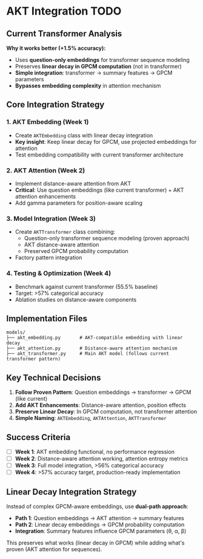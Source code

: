 # AKT Integration TODO

## Current Transformer Analysis
**Why it works better (+1.5% accuracy):**
- Uses **question-only embeddings** for transformer sequence modeling
- Preserves **linear decay in GPCM computation** (not in transformer)
- **Simple integration**: transformer → summary features → GPCM parameters
- **Bypasses embedding complexity** in attention mechanism

## Core Integration Strategy

### 1. AKT Embedding (Week 1)
- Create `AKTEmbedding` class with linear decay integration
- **Key insight**: Keep linear decay for GPCM, use projected embeddings for attention
- Test embedding compatibility with current transformer architecture

### 2. AKT Attention (Week 2)  
- Implement distance-aware attention from AKT
- **Critical**: Use question embeddings (like current transformer) + AKT attention enhancements
- Add gamma parameters for position-aware scaling

### 3. Model Integration (Week 3)
- Create `AKTTransformer` class combining:
  - Question-only transformer sequence modeling (proven approach)
  - AKT distance-aware attention 
  - Preserved GPCM probability computation
- Factory pattern integration

### 4. Testing & Optimization (Week 4)
- Benchmark against current transformer (55.5% baseline)
- Target: >57% categorical accuracy
- Ablation studies on distance-aware components

## Implementation Files

```
models/
├── akt_embedding.py       # AKT-compatible embedding with linear decay
├── akt_attention.py       # Distance-aware attention mechanism  
├── akt_transformer.py     # Main AKT model (follows current transformer pattern)
```

## Key Technical Decisions

1. **Follow Proven Pattern**: Question embeddings → transformer → GPCM (like current)
2. **Add AKT Enhancements**: Distance-aware attention, position effects
3. **Preserve Linear Decay**: In GPCM computation, not transformer attention
4. **Simple Naming**: `AKTEmbedding`, `AKTAttention`, `AKTTransformer`

## Success Criteria
- [ ] **Week 1**: AKT embedding functional, no performance regression
- [ ] **Week 2**: Distance-aware attention working, attention entropy metrics
- [ ] **Week 3**: Full model integration, >56% categorical accuracy  
- [ ] **Week 4**: >57% accuracy target, production-ready implementation

## Linear Decay Integration Strategy
Instead of complex GPCM-aware embeddings, use **dual-path approach**:
- **Path 1**: Question embeddings → AKT attention → summary features
- **Path 2**: Linear decay embeddings → GPCM probability computation
- **Integration**: Summary features influence GPCM parameters (θ, α, β)

This preserves what works (linear decay in GPCM) while adding what's proven (AKT attention for sequences).